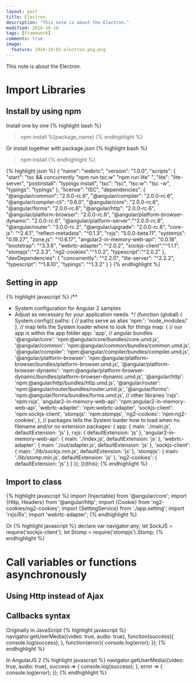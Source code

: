 ```yaml
---
layout: post
title: Electron
description: "This note is about the Elactron."
modified: 2016-10-10
tags: [Framework]
comments: true
image:
  feature: 2016-10-01-electron.png.png
---
```


This note is about the Electron.

# Import Libraries

## Install by using npm

Install one by one
{% highlight bash %}
> npm install %{package_name}
{% endhighlight %}

Or install together with package.json
{% highlight bash %}
> npm install
{% endhighlight %}

{% highlight json %}
{
  "name": "webrtc",
  "version": "1.0.0",
  "scripts": {
    "start": "tsc && concurrently \"npm run tsc:w\" \"npm run lite\" ",
    "lite": "lite-server",
    "postinstall": "typings install",
    "tsc": "tsc",
    "tsc:w": "tsc -w",
    "typings": "typings"
  },
  "license": "ISC",
  "dependencies": {
    "@angular/common": "2.0.0-rc.6",
    "@angular/compiler": "2.0.0-rc.6",
    "@angular/compiler-cli": "0.6.0",
    "@angular/core": "2.0.0-rc.6",
    "@angular/forms": "2.0.0-rc.6",
    "@angular/http": "2.0.0-rc.6",
    "@angular/platform-browser": "2.0.0-rc.6",
    "@angular/platform-browser-dynamic": "2.0.0-rc.6",
    "@angular/platform-server":"^2.0.0-rc.6",
    "@angular/router": "3.0.0-rc.2",
    "@angular/upgrade": "2.0.0-rc.6",
    "core-js": "^2.4.1",
    "reflect-metadata": "^0.1.3",
    "rxjs": "5.0.0-beta.11",
    "systemjs": "0.19.27",
    "zone.js": "^0.6.17",
    "angular2-in-memory-web-api": "0.0.18",
    "bootstrap": "^3.3.6",
    "webrtc-adapter": "^2.0.2",
    "sockjs-client":"^1.1.1",
    "stompjs":"^2.3.3",
    "ng2-cookies":"^1.0.2",
    "typescript":"^2.0.2"
  },
  "devDependencies": {
    "concurrently": "^2.2.0",
    "lite-server": "^2.2.2",
    "typescript": "^1.8.10",
    "typings": "^1.3.2"
  }
}
{% endhighlight %}

## Setting in app

{% highlight javascript %}
/**
 * System configuration for Angular 2 samples
 * Adjust as necessary for your application needs.
 */
(function (global) {
    System.config({
        paths: {
            // paths serve as alias
            'npm:': 'node_modules/'
        },
        // map tells the System loader where to look for things
        map: {
            // our app is within the app folder
            app: 'app',
            // angular bundles
            '@angular/core': 'npm:@angular/core/bundles/core.umd.js',
            '@angular/common': 'npm:@angular/common/bundles/common.umd.js',
            '@angular/compiler': 'npm:@angular/compiler/bundles/compiler.umd.js',
            '@angular/platform-browser': 'npm:@angular/platform-browser/bundles/platform-browser.umd.js',
            '@angular/platform-browser-dynamic': 'npm:@angular/platform-browser-dynamic/bundles/platform-browser-dynamic.umd.js',
            '@angular/http': 'npm:@angular/http/bundles/http.umd.js',
            '@angular/router': 'npm:@angular/router/bundles/router.umd.js',
            '@angular/forms': 'npm:@angular/forms/bundles/forms.umd.js',
            // other libraries
            'rxjs': 'npm:rxjs',
            'angular2-in-memory-web-api': 'npm:angular2-in-memory-web-api',
            'webrtc-adapter': 'npm:webrtc-adapter',
            'sockjs-client': 'npm:sockjs-client',
            'stompjs': 'npm:stompjs',
            'ng2-cookies': 'npm:ng2-cookies',
        },
        // packages tells the System loader how to load when no filename and/or no extension
        packages: {
            app: {
                main: './main.js',
                defaultExtension: 'js'
            },
            rxjs: {
                defaultExtension: 'js'
            },
            'angular2-in-memory-web-api': {
                main: './index.js',
                defaultExtension: 'js'
            },
            'webrtc-adapter': {
                main: './out/adapter.js',
                defaultExtension: 'js'
            },
            'sockjs-client': {
                main: './lib/sockjs.min.js',
                defaultExtension: 'js'
            },
            'stompjs': {
                main: './lib/stomp.min.js',
                defaultExtension: 'js'
            },
            'ng2-cookies': {
                defaultExtension: 'js'
            }
        }
    });
})(this);
{% endhighlight %}

## Import to class

{% highlight javascript %}
import {Injectable}     from '@angular/core';
import {Http, Headers} from '@angular/http';
import {Cookie} from 'ng2-cookies/ng2-cookies';
import {SettingService} from './app.setting';
import 'rxjs/Rx';
import 'webrtc-adapter';
{% endhighlight %}

Or
{% highlight javascript %}
declare var navigator:any;
let SockJS = require('sockjs-client');
let Stomp = require('stompjs').Stomp;
{% endhighlight %}

# Call variables or functions asynchronously

## Using Http instead of Ajax



## Callbacks syntax

Originally in JavaScript
{% highlight javascript %}
navigator.getUserMedia({video: true, audio: true}, function(success){
        console.log(success);
    }, function(error){
        console.log(error);
    });
{% endhighlight %}

In AngularJS 2
{% highlight javascript %}
navigator.getUserMedia({video: true, audio: true},
    success => {
        console.log(success);
    },
    error => {
        console.log(error);
    });
{% endhighlight %}

